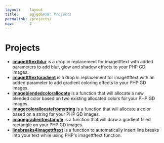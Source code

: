```yaml
---
layout:    layout
title:     agjgd&#58; Projects
permalink: /projects/
nav:       2
---
```


# Projects

 * [**imagettftextblur**](https://imagettftextblur.agjgd.org/) is a drop in replacement for imagettftext with added parameters to add blur, glow and shadow effects to your PHP GD images.
 * [**imagettftextgradient**](https://imagettftextgradient.agjgd.org/) is a drop in replacement for imagettftext with an added parameter to add gradient coloring effects to your PHP GD images.
 * [**imageblendedcolorallocate**](https://imageblendedcolorallocate.agjgd.org/) is a function that will allocate a new blended color based on two existing allocated colors for your PHP GD images.
 * [**imagecolorallocatefromstring**](https://imagecolorallocatefromstring.agjgd.org/) is a function that will allocate a color based on a string for your PHP GD images.
 * [**imagegradientrectangle**](https://imagegradientrectangle.agjgd.org/) is a function that will draw a gradient filled rectangle on your PHP GD images.
 * [**linebreaks4imagettftext**](https://linebreaks4imagettftext.agjgd.org/) is a function to automatically insert line breaks into your text while using PHP's imagettftext function.
